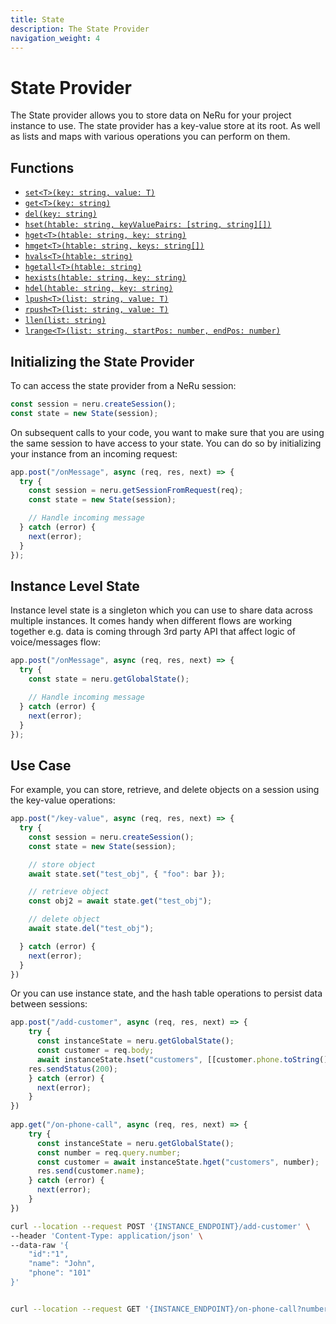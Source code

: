 ```yaml
---
title: State
description: The State Provider
navigation_weight: 4
---
```


# State Provider

The State provider allows you to store data on NeRu for your project instance to use. The state provider has a key-value store at its root. As well as lists and maps with various operations you can perform on them.

## Functions

* [`set<T>(key: string, value: T)`](/neru/code-snippets/state-provider/key-value-operations#set-a-value)
* [`get<T>(key: string)`](/neru/code-snippets/state-provider/key-value-operations#get-a-value)
* [`del(key: string)`](/neru/code-snippets/state-provider/key-value-operations#delete-a-value)
* [`hset(htable: string, keyValuePairs: [string, string][])`](/neru/code-snippets/state-provider/hash-table-operations#set-hash-table-values)
* [`hget<T>(htable: string, key: string)`](/neru/code-snippets/state-provider/hash-table-operations#get-a-hash-table-value)
* [`hmget<T>(htable: string, keys: string[])`](/neru/code-snippets/state-provider/hash-table-operations#getting-multiple-hash-table-values)
* [`hvals<T>(htable: string)`](/neru/code-snippets/state-provider/hash-table-operations#getting-all-hash-table-values)
* [`hgetall<T>(htable: string)`](/neru/code-snippets/state-provider/hash-table-operations#get-a-hash-table)
* [`hexists(htable: string, key: string)`](/neru/code-snippets/state-provider/hash-table-operations#check-a-hash-table-key-exists)
* [`hdel(htable: string, key: string)`](/neru/code-snippets/state-provider/hash-table-operations#delete-a-hash-table-value)
* [`lpush<T>(list: string, value: T)`](/neru/code-snippets/state-provider/list-operations#insert-elements-at-the-list-s-start)
* [`rpush<T>(list: string, value: T)`](/neru/code-snippets/state-provider/list-operations#insert-elements-at-the-list-s-end)
* [`llen(list: string)`](/neru/code-snippets/state-provider/list-operations#get-a-list-s-length)
* [`lrange<T>(list: string, startPos: number, endPos: number)`](/neru/code-snippets/state-provider/list-operations#get-a-list-elements-with-a-range)

## Initializing the State Provider

To can access the state provider from a NeRu session:

```javascript
const session = neru.createSession();
const state = new State(session);
```

On subsequent calls to your code, you want to make sure that you are using the same session to have access to your state. You can do so by initializing your instance from an incoming request: 

```javascript
app.post("/onMessage", async (req, res, next) => {
  try {
    const session = neru.getSessionFromRequest(req);
    const state = new State(session);

    // Handle incoming message
  } catch (error) {
    next(error);
  }
});
```

## Instance Level State

Instance level state is a singleton which you can use to share data across multiple instances. It comes handy when different flows are working together e.g. data is coming through 3rd party API that affect logic of voice/messages flow:


```javascript
app.post("/onMessage", async (req, res, next) => {
  try {
    const state = neru.getGlobalState();

    // Handle incoming message
  } catch (error) {
    next(error);
  }
});
```

## Use Case

For example, you can store, retrieve, and delete objects on a session using the key-value operations:

```javascript
app.post("/key-value", async (req, res, next) => {
  try {
    const session = neru.createSession();
    const state = new State(session);

    // store object
    await state.set("test_obj", { "foo": bar });

    // retrieve object
    const obj2 = await state.get("test_obj");

    // delete object
    await state.del("test_obj");

  } catch (error) {
    next(error);
  }
})
```

Or you can use instance state, and the hash table operations to persist data between sessions:

```javascript
app.post("/add-customer", async (req, res, next) => {
	try {
	  const instanceState = neru.getGlobalState();
	  const customer = req.body;
	  await instanceState.hset("customers", [[customer.phone.toString() , JSON.stringify(customer)]]);
    res.sendStatus(200);
	} catch (error) {
	  next(error);
	}
})
  
app.get("/on-phone-call", async (req, res, next) => {
	try {
	  const instanceState = neru.getGlobalState();
	  const number = req.query.number;
	  const customer = await instanceState.hget("customers", number);
	  res.send(customer.name);
	} catch (error) {
	  next(error);
	}
})
```

```sh
curl --location --request POST '{INSTANCE_ENDPOINT}/add-customer' \
--header 'Content-Type: application/json' \
--data-raw '{
    "id":"1",
    "name": "John",
    "phone": "101"
}'


curl --location --request GET '{INSTANCE_ENDPOINT}/on-phone-call?number=101'
```